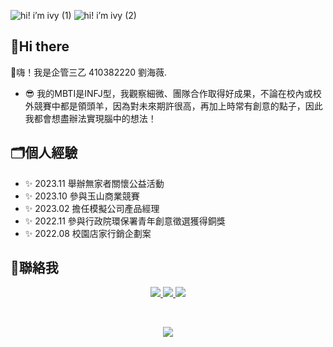 ![hi! i’m ivy (1)](https://github.com/ivycute28/ivycute28/assets/152379916/067451a0-e597-4cf9-b2fc-99dc7f1ca86e)
![hi! i’m ivy (2)](https://github.com/ivycute28/ivycute28/assets/152379916/2e9939cd-aa0b-4301-844c-623f4afc6500)

## :wave:Hi there 
:raised_hands:嗨！我是企管三乙 410382220 劉海薇. 
- :sunglasses: 我的MBTI是INFJ型，我觀察細微、團隊合作取得好成果，不論在校內或校外競賽中都是領頭羊，因為對未來期許很高，再加上時常有創意的點子，因此我都會想盡辦法實現腦中的想法！

## :card_index_dividers:個人經驗
- :sparkles: 2023.11  舉辦無家者關懷公益活動
- :sparkles: 2023.10  參與玉山商業競賽
- :sparkles: 2023.02  擔任模擬公司產品經理
- :sparkles: 2022.11  參與行政院環保署青年創意徵選獲得銅獎
- :sparkles: 2022.08  校園店家行銷企劃案

## :iphone:聯絡我
<p align="center">
 <a href="https://www.linkedin.com/in/ivy-liu-420701282/overlay/contact-info/">
    <img src="https://github.com/shikhar1020jais1/Git-Social/blob/master/Icons/LinkedIn.png">
 <a href="https://www.instagram.com/ivy_04_28/">
    <img src="https://github.com/shikhar1020jais1/Git-Social/blob/master/Icons/Instagram.png">
 <a href="https://www.facebook.com/profile.php?id=100005729403060&locale=zh_TW">
    <img src="https://github.com/shikhar1020jais1/Git-Social/blob/master/Icons/Facebook.png">
</p>
  <br>

<p align="center">
 <img src="https://github-readme-stats.vercel.app/api?username=ivycute28&show_icons=true&theme=synthwave">
</p>
